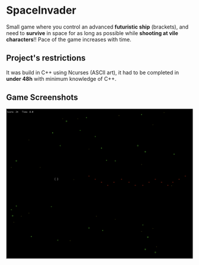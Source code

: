 # SpaceInvader
Small game where you control an advanced __futuristic ship__ (brackets), and need to __survive__ in space for as long as possible while __shooting at vile characters__!! 
Pace of the game increases with time. <br />

## Project's restrictions

It was build in C++ using Ncurses (ASCII art), it had to be completed in __under 48h__ with minimum knowledge of C++. <br />

## Game Screenshots

![Screenshot](images/Screen2.png)
